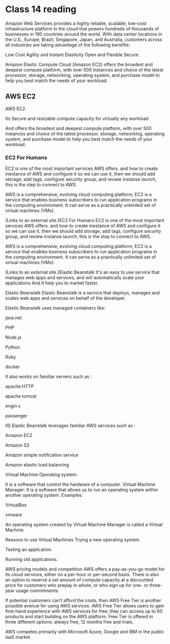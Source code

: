 # Class 14 reading


Amazon Web Services provides a highly reliable, scalable, low-cost infrastructure platform in the cloud that powers hundreds of thousands of businesses in 190 countries around the world. With data center locations in the U.S., Europe, Brazil, Singapore, Japan, and Australia, customers across all industries are taking advantage of the following benefits:

Low Cost
Agility and Instant Elasticity
Open and Flexible
Secure.



Amazon Elastic Compute Cloud (Amazon EC2) offers the broadest and deepest compute platform, with over 500 instances and choice of the latest processor, storage, networking, operating system, and purchase model to help you best match the needs of your workload.



## AWS EC2
AWS EC2

Its Secure and resizable compute capacity for virtually any workload

And offers the broadest and deepest compute platform, with over 500 instances and choice of the latest processor, storage, networking, operating system, and purchase model to help you best match the needs of your workload.

### EC2 For Humans




EC2 is one of the most important services AWS offers. and how to create inestance of AWS and configure it so we can use it, then we should add storage, add tags, configure security group, and review instanse launch, this is the step to connect to AWS.

AWS is a comprehensive, evolving cloud computing platform; EC2 is a service that enables business subscribers to run application programs in the computing environment. It can serve as a practically unlimited set of virtual machines (VMs).


 (Links to an external site.)EC2 For Humans
EC2 is one of the most important services AWS offers. and how to create inestance of AWS and configure it so we can use it, then we should add storage, add tags, configure security group, and review instanse launch, this is the step to connect to AWS.

AWS is a comprehensive, evolving cloud computing platform; EC2 is a service that enables business subscribers to run application programs in the computing environment. It can serve as a practically unlimited set of virtual machines (VMs).

 (Links to an external site.)Elastic Beanstalk
It's an easy to use service that manages web apps and services, and will automatically scale your applications And it help you to market faster.

Elastic Beanstalk
Elastic Beanstalk is a service that deploys, manages and scales web apps and services on behalf of the developer.

Elastic Beanstalk uses managed containers like:

java.net

PHP

Node.js

Python

Ruby

docker

It also works on familiar servers such as :

apache HTTP

apache tomcat

engin x

passenger

IIS Elastic Beanstalk leverages familiar AWS services such as :

Amazon EC2

Amazon S3

Amazon simple notification service

Amazon elastic load balancing



Virtual Machine
Operating system:

It is a software that control the hardware of a computer. Virtual Machine Manager: It is a software that allows us to run an operating system within another operating system. Examples:

VirtualBox

vmware

An operating system created by Virtual Machine Manager is called a Virtual Machine.

Reasons to use Virtual Machines
Trying a new operating system.

Testing an application.

Running old applications.

AWS pricing models and competition AWS offers a pay-as-you-go model for its cloud services, either on a per-hour or per-second basis. There is also an option to reserve a set amount of compute capacity at a discounted price for customers who prepay in whole, or who sign up for one- or three-year usage commitments.

If potential customers can’t afford the costs, then AWS Free Tier is another possible avenue for using AWS services. AWS Free Tier allows users to gain first-hand experience with AWS services for free; they can access up to 60 products and start building on the AWS platform. Free Tier is offered in three different options: always free, 12 months free and trials.

AWS competes primarily with Microsoft Azure, Google and IBM in the public IaaS market.